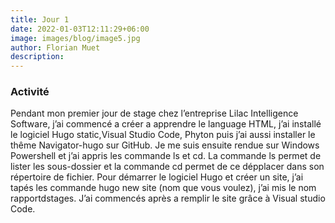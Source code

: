 ```yaml
---
title: Jour 1 
date: 2022-01-03T12:11:29+06:00
image: images/blog/image5.jpg
author: Florian Muet
description:  
---
```

### Activité

Pendant mon premier jour de stage chez l’entreprise Lilac Intelligence Software, j’ai commencé a créer a apprendre le language HTML, j’ai installé le logiciel Hugo static,Visual Studio Code, Phyton puis j’ai aussi installer le thême Navigator-hugo sur GitHub. Je me suis ensuite rendue sur Windows Powershell et j’ai appris les commande ls et cd. La commande ls permet de lister les sous-dossier et la commande cd permet de ce dépplacer dans son répertoire de fichier. Pour démarrer le logiciel Hugo et créer un site, j’ai tapés les commande hugo new site (nom que vous voulez), j’ai mis le nom rapportdstages. J’ai commencés après a remplir le site grâce à Visual studio Code.


